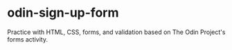 # odin-sign-up-form
Practice with HTML, CSS, forms, and validation based on The Odin Project's forms activity.
